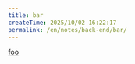 ```yaml
---
title: bar
createTime: 2025/10/02 16:22:17
permalink: /en/notes/back-end/bar/
---
```


[foo](./foo.md)
